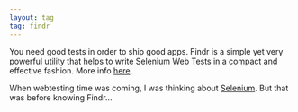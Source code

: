 ```yaml
---
layout: tag
tag: findr
---
```


You need good tests in order to ship good apps.
Findr is a simple yet very powerful utility that helps to write Selenium Web Tests in a compact and effective fashion.
More info [here](https://github.com/pojosontheweb/selenium-utils/blob/master/README.md).

When webtesting time was coming, I was thinking about [Selenium](/tags/selenium). But that was before knowing Findr... 